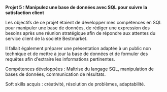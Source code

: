 **Projet 5 : Manipulez une base de données avec SQL pour suivre la satisfaction client**

Les objectifs de ce projet étaient de développer mes compétences en SQL pour manipuler une base de données, de rédiger une expression 
des besoins après une réunion stratégique afin de répondre aux attentes du service client de la société Bestmarket.

Il fallait également préparer une présentation adaptée à un public non technique et de mettre à jour la base de données et de 
formuler des requêtes afin d'extraire les informations pertinentes. 

Compétences développées : Maîtrise du langage SQL, manipulation de bases de données, communication de résultats.

Soft skills acquis : créativité, résolution de problèmes, adaptabilité.

